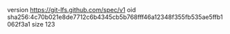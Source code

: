 version https://git-lfs.github.com/spec/v1
oid sha256:4c70b021e8de7712c6b4345cb5b768fff46a12348f355fb535ae5ffb1062f3a1
size 123
